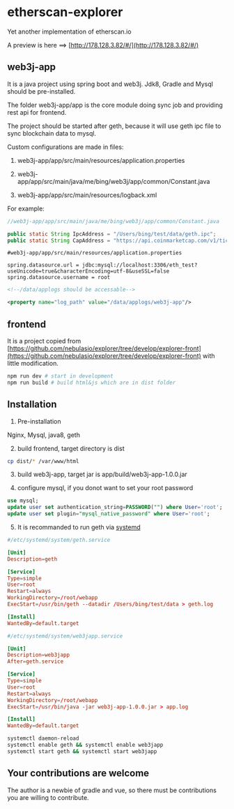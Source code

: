 # etherscan-explorer
Yet another implementation of etherscan.io

A preview is here ==> [http://178.128.3.82/#/](http://178.128.3.82/#/)

## web3j-app
It is a java project using spring boot and web3j. Jdk8, Gradle and Mysql should be pre-installed.

The folder web3j-app/app is the core module doing sync job and providing rest api for frontend.

The project should be started after geth, because it will use geth ipc file to sync blockchain data to mysql.

Custom configurations are made in files:

1. web3j-app/app/src/main/resources/application.properties

2. web3j-app/app/src/main/java/me/bing/web3j/app/common/Constant.java

3. web3j-app/app/src/main/resources/logback.xml

For example: 

```java
//web3j-app/app/src/main/java/me/bing/web3j/app/common/Constant.java

public static String IpcAddress = "/Users/bing/test/data/geth.ipc";
public static String CapAddress = "https://api.coinmarketcap.com/v1/ticker/ethereum/";
```

```properties
#web3j-app/app/src/main/resources/application.properties

spring.datasource.url = jdbc:mysql://localhost:3306/eth_test?useUnicode=true&characterEncoding=utf-8&useSSL=false
spring.datasource.username = root
```

```xml
<!--/data/applogs should be accessable-->

<property name="log_path" value="/data/applogs/web3j-app"/>
```

## frontend
It is a project copied from [https://github.com/nebulasio/explorer/tree/develop/explorer-front](https://github.com/nebulasio/explorer/tree/develop/explorer-front) with little modification.

```bash
npm run dev # start in development
npm run build # build html&js which are in dist folder
```

## Installation
1. Pre-installation

Nginx, Mysql, java8, geth 

2. build frontend, target directory is dist

```sh
cp dist/* /var/www/html
```

3. build web3j-app, target jar is app/build/web3j-app-1.0.0.jar

4. configure mysql, if you donot want to set your root password

```sql
use mysql;
update user set authentication_string=PASSWORD("") where User='root';
update user set plugin="mysql_native_password" where User='root';
```

5. It is recommanded to run geth via [systemd](http://manpages.ubuntu.com/manpages/bionic/man1/systemctl.1.html)

```toml
#/etc/systemd/system/geth.service

[Unit]
Description=geth

[Service]
Type=simple
User=root
Restart=always
WorkingDirectory=/root/webapp
ExecStart=/usr/bin/geth --datadir /Users/bing/test/data > geth.log

[Install]
WantedBy=default.target
```

```toml
#/etc/systemd/system/web3japp.service

[Unit]
Description=web3japp
After=geth.service

[Service]
Type=simple
User=root
Restart=always
WorkingDirectory=/root/webapp
ExecStart=/usr/bin/java -jar web3j-app-1.0.0.jar > app.log

[Install]
WantedBy=default.target
```

```sh
systemctl daemon-reload
systemctl enable geth && systemctl enable web3japp
systemctl start geth && systemctl start web3japp
```

## Your contributions are welcome
The author is a newbie of gradle and vue, so there must be contributions you are willing to contribute.
